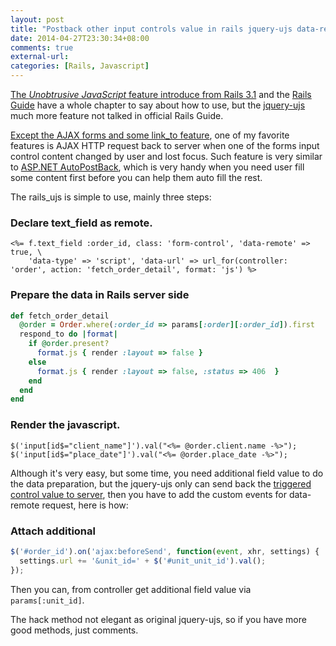 ```yaml
---
layout: post
title: "Postback other input controls value in rails jquery-ujs data-remote request"
date: 2014-04-27T23:30:34+08:00
comments: true
external-url:
categories: [Rails, Javascript]
---
```


[The *Unobtrusive JavaScript* feature introduce from Rails 3.1](http://yacodeblog.wordpress.com/2011/07/06/how-ajax-works-in-rails-3-1-i-think-revised/) and the [Rails Guide](http://guides.rubyonrails.org/working_with_javascript_in_rails.html#unobtrusive-javascript) have a whole chapter to say about how to use, but the [jquery-ujs](https://github.com/rails/jquery-ujs) much more feature not talked in official Rails Guide.

[Except the AJAX forms and some link_to feature](http://robots.thoughtbot.com/a-tour-of-rails-jquery-ujs), one of my favorite features is AJAX HTTP request back to server when one of the forms input control content changed by user and lost focus. Such feature is very similar to [ASP.NET AutoPostBack](http://msdn.microsoft.com/en-us/library/system.web.ui.webcontrols.textbox.autopostback(v=vs.110).aspx), which is very handy when you need user fill some content first before you can help them auto fill the rest.

<!--more-->

The rails_ujs is simple to use, mainly three steps:

### Declare text_field as remote.

```erb
<%= f.text_field :order_id, class: 'form-control', 'data-remote' => true, \
	'data-type' => 'script', 'data-url' => url_for(controller: 'order', action: 'fetch_order_detail', format: 'js') %>
```

### Prepare the data in Rails server side

```ruby
def fetch_order_detail
  @order = Order.where(:order_id => params[:order][:order_id]).first
  respond_to do |format|
    if @order.present?
      format.js { render :layout => false }
    else
      format.js { render :layout => false, :status => 406  }
    end
  end
end
```

### Render the javascript.

```erb
$('input[id$="client_name"]').val("<%= @order.client.name -%>");
$('input[id$="place_date"]').val("<%= @order.place_date -%>");
```

Although it's very easy, but some time, you need additional field value to do the data preparation, but the jquery-ujs only can send back the [triggered control value to server](https://github.com/rails/jquery-ujs/blob/master/src/rails.js#L115), then you have to add the custom events for data-remote request, here is how:

### Attach additional

```javascript
$('#order_id').on('ajax:beforeSend', function(event, xhr, settings) {
  settings.url += '&unit_id=' + $('#unit_unit_id').val();
});
```

Then you can, from controller get additional field value via `params[:unit_id]`.

The hack method not elegant as original jquery-ujs, so if you have more good methods, just comments.
